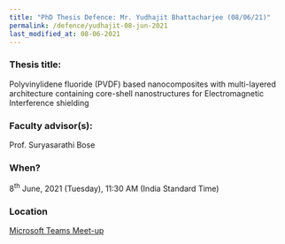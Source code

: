 ```yaml
---
title: "PhD Thesis Defence: Mr. Yudhajit Bhattacharjee (08/06/21)"
permalink: /defence/yudhajit-08-jun-2021
last_modified_at: 08-06-2021
---
```

### Thesis title:
Polyvinylidene fluoride (PVDF) based nanocomposites with multi-layered architecture containing core-shell nanostructures for Electromagnetic Interference shielding

### Faculty advisor(s):
Prof. Suryasarathi Bose

### When?
8<sup>th</sup> June, 2021 (Tuesday), 11:30 AM (India Standard Time)

### Location
<a href="https://teams.microsoft.com/l/meetup-join/19%3ameeting_MDBhN2EzYTAtMTVkYi00ZWVkLTg5N2MtZmVkM2FhNDUyMGVj%40thread.v2/0?context=%7b%22Tid%22%3a%226f15cd97-f6a7-41e3-b2c5-ad4193976476%22%2c%22Oid%22%3a%2286dab62c-3a58-4241-b1d7-7649f87c6ee0%22%7d" target="_blank">Microsoft Teams Meet-up</a>
